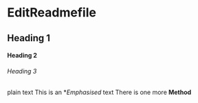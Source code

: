 # EditReadmefile
## Heading 1
#### Heading 2
###### Heading 3
plain text
This is an **Emphasised* text
There is one more __Method__
